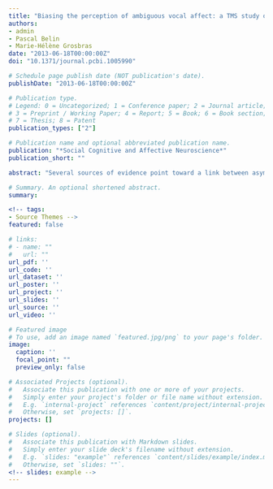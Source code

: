 ```yaml
---
title: "Biasing the perception of ambiguous vocal affect: a TMS study on frontal asymmetry."
authors:
- admin
- Pascal Belin
- Marie-Hélène Grosbras
date: "2013-06-18T00:00:00Z"
doi: "10.1371/journal.pcbi.1005990"

# Schedule page publish date (NOT publication's date).
publishDate: "2013-06-18T00:00:00Z"

# Publication type.
# Legend: 0 = Uncategorized; 1 = Conference paper; 2 = Journal article;
# 3 = Preprint / Working Paper; 4 = Report; 5 = Book; 6 = Book section;
# 7 = Thesis; 8 = Patent
publication_types: ["2"]

# Publication name and optional abbreviated publication name.
publication: "*Social Cognitive and Affective Neuroscience*"
publication_short: ""

abstract: "Several sources of evidence point toward a link between asymmetry of prefrontal brain activity and approach–withdrawal tendencies. Here, we tested the causal nature of this link and examined if the categorization of an ambiguous approach- or withdrawal-related vocal signal can be biased by manipulating left and right frontal neural activity. We used voice morphing of affective non-verbal vocalizations to create individually tailored affectively ambiguous stimuli on an Anger–Fear continuum—two emotions that represent extremes on the approach–withdrawal dimension. We tested perception of these stimuli after 10 min of low-frequency repetitive transcranial magnetic stimulation over left or right dorsolateral prefrontal cortex or over the vertex (control), a technique that has transient inhibitory effects on the targeted brain region. As expected, ambiguous stimuli were more likely perceived as expressing Anger (approach) than Fear (withdrawal) after right prefrontal compared with left prefrontal or control stimulation. These results provide the first evidence that the manipulation of asymmetrical activity in prefrontal cortex can change the explicit categorization of ambiguous emotional signals."

# Summary. An optional shortened abstract.
summary:

<!-- tags:
- Source Themes -->
featured: false

# links:
# - name: ""
#   url: ""
url_pdf: ''
url_code: ''
url_dataset: ''
url_poster: ''
url_project: ''
url_slides: ''
url_source: ''
url_video: ''

# Featured image
# To use, add an image named `featured.jpg/png` to your page's folder.
image:
  caption: ''
  focal_point: ""
  preview_only: false

# Associated Projects (optional).
#   Associate this publication with one or more of your projects.
#   Simply enter your project's folder or file name without extension.
#   E.g. `internal-project` references `content/project/internal-project/index.md`.
#   Otherwise, set `projects: []`.
projects: []

# Slides (optional).
#   Associate this publication with Markdown slides.
#   Simply enter your slide deck's filename without extension.
#   E.g. `slides: "example"` references `content/slides/example/index.md`.
#   Otherwise, set `slides: ""`.
<!-- slides: example -->
---
```


<!-- {{% alert note %}}
Click the *Cite* button above to demo the feature to enable visitors to import publication metadata into their reference management software.
{{% /alert %}}

{{% alert note %}}
Click the *Slides* button above to demo Academic's Markdown slides feature.
{{% /alert %}} -->

<!-- Supplementary notes can be added here, including [code and math](https://sourcethemes.com/academic/docs/writing-markdown-latex/). -->
